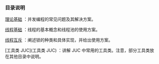 ### 目录说明

 [理论基础](理论基础) ：并发编程的常见问题及其解决方案。

 [线程基础](线程基础) ：线程的基本概念和线程池的使用方案。

 [线程互斥](线程互斥) ：阐述锁的种类和具体实现，并给出使用方案。

 [工具类 JUC](工具类 JUC) ：讲解 JUC 中常用的工具类。注意，部分工具类放在其他目录中说明。




